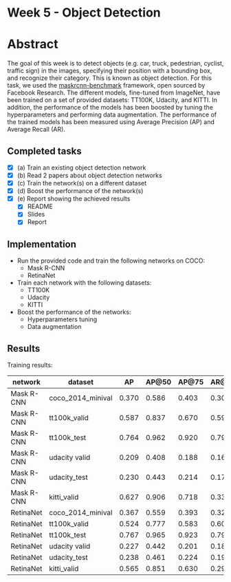 
# Week 5 - Object Detection

# Abstract

The goal of this week is to detect objects (e.g. car, truck, pedestrian, cyclist, traffic sign) in the images, specifying their position with a bounding box, and recognize their category. This is known as object detection. For this task, we used the [maskrcnn-benchmark](https://github.com/facebookresearch/maskrcnn-benchmark) framework, open sourced by Facebook Research. The different models, fine-tuned from ImageNet, have been trained on a set of provided datasets: TT100K, Udacity, and KITTI. In addition, the performance of the models has been boosted by tuning the hyperparameters and performing data augmentation. The performance of the trained models has been measured using Average Precision (AP) and Average Recall (AR).

## Completed tasks

- [x] (a) Train an existing object detection network
- [x] (b) Read 2 papers about object detection networks
- [x] (c) Train the network(s) on a different dataset
- [x] (d) Boost the performance of the network(s)
- [x] (e) Report showing the achieved results
    - [x] README
    - [x] Slides
    - [x] Report

## Implementation

- Run the provided code and train the following networks on COCO:
    - Mask R-CNN
    - RetinaNet
- Train each network with the following datasets:
    - TT100K
    - Udacity
    - KITTI
- Boost the performance of the networks:
    - Hyperparameters tuning
    - Data augmentation
	
## Results

Training results:

| network    | dataset           | AP    | AP@50 | AP@75 | AR@1  | AR@10 | AR@100 | FPS   |
|------------|-------------------|-------|-------|-------|-------|-------|--------|-------|
| Mask R-CNN | coco_2014_minival | 0.370 | 0.586 | 0.403 | 0.306 | 0.477 | 0.500  | 10.20 |
| Mask R-CNN | tt100k_valid      | 0.587 | 0.837 | 0.670 | 0.595 | 0.610 | 0.610  | 13.87 |
| Mask R-CNN | tt100k_test       | 0.764 | 0.962 | 0.920 | 0.791 | 0.812 | 0.812  | 14.57 |
| Mask R-CNN | udacity valid     | 0.209 | 0.408 | 0.188 | 0.169 | 0.306 | 0.308  | 14.72 |
| Mask R-CNN | udacity_test      | 0.230 | 0.443 | 0.214 | 0.179 | 0.323 | 0.325  | 14.67 |
| Mask R-CNN | kitti_valid       | 0.627 | 0.906 | 0.718 | 0.331 | 0.672 | 0.679  | 15.73 |
| RetinaNet  | coco_2014_minival | 0.367 | 0.559 | 0.393 | 0.320 | 0.503 | 0.528  | 9.00  |
| RetinaNet  | tt100k_valid      | 0.524 | 0.777 | 0.583 | 0.600 | 0.625 | 0.625  | 9.73  |
| RetinaNet  | tt100k_test       | 0.767 | 0.965 | 0.923 | 0.798 | 0.820 | 0.820  | 14.58 |
| RetinaNet  | udacity valid     | 0.227 | 0.442 | 0.201 | 0.187 | 0.342 | 0.348  | 14.10 |
| RetinaNet  | udacity_test      | 0.238 | 0.461 | 0.224 | 0.190 | 0.353 | 0.363  | 14.10 |
| RetinaNet  | kitti_valid       | 0.565 | 0.851 | 0.630 | 0.298 | 0.615 | 0.628  | 15.53 |
